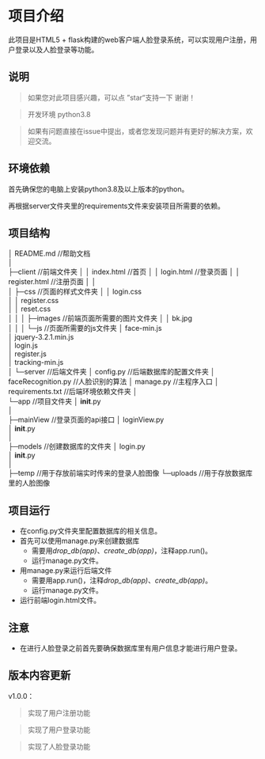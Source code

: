 # 项目介绍
此项目是HTML5 + flask构建的web客户端人脸登录系统，可以实现用户注册，用户登录以及人脸登录等功能。

## 说明

> 如果您对此项目感兴趣，可以点 ”star“支持一下 谢谢！    

>开发环境 python3.8 

>如果有问题直接在issue中提出，或者您发现问题并有更好的解决方案，欢迎交流。

## 环境依赖

首先确保您的电脑上安装python3.8及以上版本的python。

再根据server文件夹里的requirements文件来安装项目所需要的依赖。



## 项目结构

│  README.md                   //帮助文档  
│     
├─client	    					//前端文件夹
│  │  index.html              //首页
│  │  login.html               //登录页面
│  │  register.html          //注册页面
│  │   
│  ├─css                          //页面的样式文件夹
│  │      login.css    
│  │      register.css     
│  │      reset.css    
│  │ 
│  ├─images                  //前端页面所需要的图片文件夹
│  │      bk.jpg   
│  │ 
│  └─js					   	 //页面所需要的js文件夹
│          face-min.js   
│          jquery-3.2.1.min.js   
│          login.js   
│          register.js   
│          tracking-min.js   
│ 
└─server                         //后端文件夹
    │  config.py                //后端数据库的配置文件夹
    │  faceRecognition.py       //人脸识别的算法
    │  manage.py             //主程序入口
    │  requirements.txt      //后端环境依赖文件夹
    │   
    └─app                         //项目文件夹
        │  __init__.py   
        │    
        ├─mainView          //登录页面的api接口
        │      loginView.py   
        │      __init__.py   
        │    
        ├─models              //创建数据库的文件夹
        │      login.py    
        │      __init__.py   
        │    
        ├─temp                  //用于存放前端实时传来的登录人脸图像
        └─uploads             //用于存放数据库里的人脸图像

## 项目运行

* 在config.py文件夹里配置数据库的相关信息。
* 首先可以使用manage.py来创建数据库
  * 需要用*drop_db(app)*、*create_db(app)*，注释app.run()。
  * 运行manage.py文件。
* 用manage.py来运行后端文件
  * 需要用app.run()，注释*drop_db(app)*、*create_db(app)*。
  * 运行manage.py文件。
* 运行前端login.html文件。

## 注意

* 在进行人脸登录之前首先要确保数据库里有用户信息才能进行用户登录。



## 版本内容更新

v1.0.0：

>实现了用户注册功能

>实现了用户登录功能

>实现了人脸登录功能

